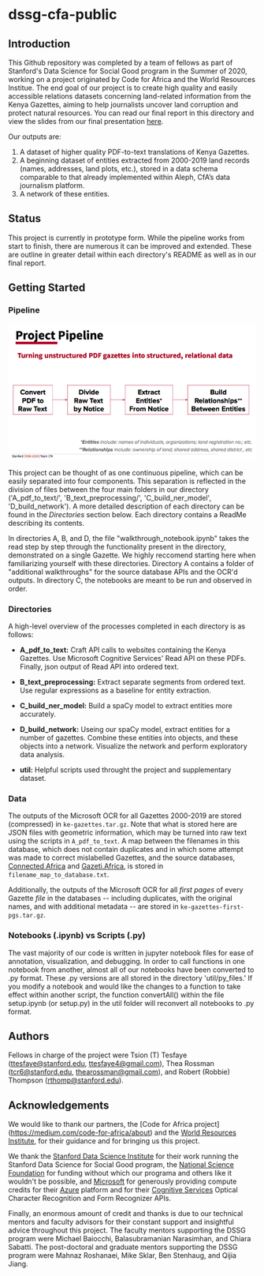 # dssg-cfa-public

## Introduction

This Github repository was completed by a team of fellows as part of Stanford's Data Science for Social Good program in the Summer of 2020, working on a project originated by Code for Africa and the World Resources Institue. The end goal of our project is to create high quality and easily accessible relations datasets concerning land-related information from the Kenya Gazettes, aiming to help journalists uncover land corruption and protect natural resources. You can read our final report in this directory and view the slides from our final presentation [here](https://docs.google.com/presentation/d/1Woemfb5ZEkEiuj0ur1kxc2wPZMX1eq8XO3wtRAVQ-Jk/edit).

Our outputs are: 
1. A dataset of higher quality PDF-to-text translations of Kenya Gazettes.
2. A beginning dataset of entities extracted from 2000-2019 land records (names, addresses, land plots, etc.), stored in a data schema comparable to that already implemented within Aleph, CfA’s data journalism platform. 
3. A network of these entities. 

## Status

This project is currently in prototype form. While the pipeline works from start to finish, there are numerous it can be improved and extended. These are outline in greater detail within each directory's README as well as in our final report. 


## Getting Started

### Pipeline

![Project Pipeline](util/project_pipeline.png)

This project can be thought of as one continuous pipeline, which can be easily separated into four components. This separation is reflected in the division of files between the four main folders in our directory ('A_pdf_to_text/', 'B_text_preprocessing/', 'C_build_ner_model', 'D_build_network'). A more detailed description of each directory can be found in the *Directories* section below. Each directory contains a ReadMe describing its contents. 

In directories A, B, and D, the file "walkthrough_notebook.ipynb" takes the read step by step through the functionality present in the directory, demonstrated on a single Gazette. We highly reccomend starting here when familiarizing yourself with these directories. Directory A contains a folder of "additional walkthroughs" for the source database APIs and the OCR'd outputs. In directory C, the notebooks are meant to be run and observed in order.

### Directories

A high-level overview of the processes completed in each directory is as follows:

* **A_pdf_to_text:** Craft API calls to websites containing the Kenya Gazettes. Use Microsoft Cognitive Services' Read API on these PDFs. Finally, json output of Read API into ordered text.

* **B_text_preprocessing:** Extract separate segments from ordered text. Use regular expressions as a baseline for entity extraction.

* **C_build_ner_model:** Build a spaCy model to extract entities more accurately. 

* **D_build_network:** Useing our spaCy model, extract entities for a number of gazettes. Combine these entities into objects, and these objects into a network. Visualize the network and perform exploratory data analysis.

* **util:** Helpful scripts used throught the project and supplementary dataset.

### Data

The outputs of the Microsoft OCR for all Gazettes 2000-2019 are stored (compressed) in `ke-gazettes.tar.gz`. Note that what is stored here are JSON files with geometric information, which may be turned into raw text using the scripts in `A_pdf_to_text`. A map between the filenames in this database, which does not contain duplicates and in which some attempt was made to correct mislabelled Gazettes, and the source databases, [Connected Africa](https://data.connectedafrica.net/datasets/18) and [Gazeti.Africa](https://gazeti.africa), is stored in `filename_map_to_database.txt`.

Additionally, the outputs of the Microsoft OCR for all *first pages* of every Gazette *file* in the databases -- including duplicates, with the original names, and with additional metadata -- are stored in `ke-gazettes-first-pgs.tar.gz`. 

### Notebooks (.ipynb) vs Scripts (.py)

The vast majority of our code is written in jupyter notebook files for ease of annotation, visualization, and debugging. In order to call functions in one notebook from another, almost all of our notebooks have been converted to .py format. These .py versions are all stored in the directory 'util/py_files.' If you modify a notebook and would like the changes to a function to take effect within another script, the function convertAll() within the file setup.ipynb (or setup.py) in the util folder will reconvert all notebooks to .py format.

## Authors

Fellows in charge of the project were Tsion (T) Tesfaye (ttesfaye@stanford.edu, ttesfaye4@gmail.com), Thea Rossman (tcr6@stanford.edu, thearossman@gmail.com), and Robert (Robbie) Thompson (rthomp@stanford.edu).

## Acknowledgements

We would like to thank our partners, the [Code for Africa project] (https://medium.com/code-for-africa/about) and the [World Resources Institute](https://www.wri.org/), for their guidance and for bringing us this project. 

We thank the [Stanford Data Science Institute](https://datascience.stanford.edu/) for their work running the Stanford Data Science for Social Good program, the [National Science Foundation](https://www.nsf.gov/) for funding without which our programa and others like it wouldn't be possible, and [Microsoft](microsoft.com/) for generously providing compute credits for their [Azure](https://azure.microsoft.com/) platform and for their [Cognitive Services](https://azure.microsoft.com/en-us/services/cognitive-services/) Optical Character Recognition and Form Recognizer APIs.

Finally, an enormous amount of credit and thanks is due to our technical mentors and faculty advisors for their constant support and insightful advice throughout this project. The faculty mentors supporting the DSSG program were Michael Baiocchi, Balasubramanian Narasimhan, and Chiara Sabatti. The post-doctoral and graduate mentors supporting the DSSG program were Mahnaz Roshanaei, Mike Sklar, Ben Stenhaug, and Qijia Jiang.



